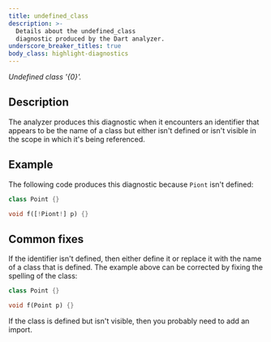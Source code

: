 ```yaml
---
title: undefined_class
description: >-
  Details about the undefined_class
  diagnostic produced by the Dart analyzer.
underscore_breaker_titles: true
body_class: highlight-diagnostics
---
```


_Undefined class '{0}'._

## Description

The analyzer produces this diagnostic when it encounters an identifier that
appears to be the name of a class but either isn't defined or isn't visible
in the scope in which it's being referenced.

## Example

The following code produces this diagnostic because `Piont` isn't defined:

```dart
class Point {}

void f([!Piont!] p) {}
```

## Common fixes

If the identifier isn't defined, then either define it or replace it with
the name of a class that is defined. The example above can be corrected by
fixing the spelling of the class:

```dart
class Point {}

void f(Point p) {}
```

If the class is defined but isn't visible, then you probably need to add an
import.
